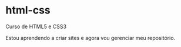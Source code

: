 # html-css
 Curso de HTML5 e CSS3

Estou aprendendo a criar sites e agora vou gerenciar meu repositório.
